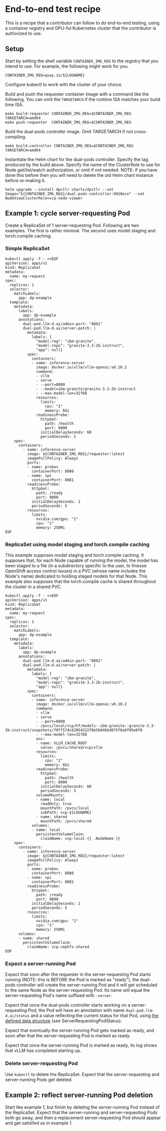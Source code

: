 # End-to-end test recipe

This is a recipe that a contributor can follow to do end-to-end
testing, using a container registry and GPU-ful Kubernetes cluster
that the contributor is authorized to use.

## Setup

Start by setting the shell variable `CONTAINER_IMG_REG` to the
registry that you intend to use. For example, the following might work
for you.

```shell
CONTAINER_IMG_REG=quay.io/${LOGNAME}
```

Configure kubectl to work with the cluster of your choice.

Build and push the requester container image with a command like the
following. You can omit the `TARGETARCH` if the runtime ISA matches
your build time ISA.

```shell
make build-requester CONTAINER_IMG_REG=$CONTAINER_IMG_REG TARGETARCH=amd64
make push-requester  CONTAINER_IMG_REG=$CONTAINER_IMG_REG
```

Build the dual-pods controller image. Omit TARGETARCH if not cross-compiling.

```shell
make build-controller CONTAINER_IMG_REG=$CONTAINER_IMG_REG TARGETARCH=amd64
```

Instantiate the Helm chart for the dual-pods controller. Specify the
tag produced by the build above. Specify the name of the ClusterRole
to use for Node get/list/watch authorization, or omit if not
needed. NOTE: if you have done this before then you will need to
delete the old Helm chart instance before re-making it.

```shell
helm upgrade --install dpctlr charts/dpctlr --set Image="${CONTAINER_IMG_REG}/dual-pods-controller:9010ece" --set NodeViewClusterRole=vcp-node-viewer
```

## Example 1: cycle server-requesting Pod

Create a ReplicaSet of 1 server-requesting Pod. Following are two
examples. The first is rather minimal. The second uses model staging
and torch.compile caching.

### Simple ReplicaSet

```shell
kubectl apply -f - <<EOF
apiVersion: apps/v1
kind: ReplicaSet
metadata:
  name: my-request
spec:
  replicas: 1
  selector:
    matchLabels:
      app: dp-example
  template:
    metadata:
      labels:
        app: dp-example
      annotations:
        dual-pod.llm-d.ai/admin-port: "8081"
        dual-pod.llm-d.ai/server-patch: |
          metadata:
            labels: {
              "model-reg": "ibm-granite",
              "model-repo": "granite-3.3-2b-instruct",
              "app": null}
          spec:
            containers:
            - name: inference-server
              image: docker.io/vllm/vllm-openai:v0.10.2
              command:
              - vllm
              - serve
              - --port=8000
              - --model=ibm-granite/granite-3.3-2b-instruct
              - --max-model-len=32768
              resources:
                limits:
                  cpu: "2"
                  memory: 6Gi
              readinessProbe:
                httpGet:
                  path: /health
                  port: 8000
                initialDelaySeconds: 60
                periodSeconds: 5
    spec:
      containers:
        - name: inference-server
          image: ${CONTAINER_IMG_REG}/requester:latest
          imagePullPolicy: Always
          ports:
          - name: probes
            containerPort: 8080
          - name: spi
            containerPort: 8081
          readinessProbe:
            httpGet:
              path: /ready
              port: 8080
            initialDelaySeconds: 2
            periodSeconds: 5
          resources:
            limits:
              nvidia.com/gpu: "1"
              cpu: "1"
              memory: 250Mi
EOF
```

### ReplicaSet using model staging and torch.compile caching

This example supposes model staging and torch.compile caching. It
supposes that, for each Node capable of running the model, the model
has been staged to a file (in a subdirectory specific to the user, to
finesse OpenShift access control issues) in a PVC (whose name includes
the Node's name) dedicated to holding staged models for that
Node. This example also supposes that the torch.compile cache is
shared throughout the cluster in a shared PVC.

```shell
kubectl apply -f - <<EOF
apiVersion: apps/v1
kind: ReplicaSet
metadata:
  name: my-request
spec:
  replicas: 1
  selector:
    matchLabels:
      app: dp-example
  template:
    metadata:
      labels:
        app: dp-example
      annotations:
        dual-pod.llm-d.ai/admin-port: "8081"
        dual-pod.llm-d.ai/server-patch: |
          metadata:
            labels: {
              "model-reg": "ibm-granite",
              "model-repo": "granite-3.3-2b-instruct",
              "app": null}
          spec:
            containers:
            - name: inference-server
              image: docker.io/vllm/vllm-openai:v0.10.2
              command:
              - vllm
              - serve
              - --port=8000
              - /pvcs/local/vcp/hf/models--ibm-granite--granite-3.3-2b-instruct/snapshots/707f574c62054322f6b5b04b6d075f0a8f05e0f0
              - --max-model-len=32768
              env:
              - name: VLLM_CACHE_ROOT
                value: /pvcs/shared/vcp/vllm
              resources:
                limits:
                  cpu: "2"
                  memory: 6Gi
              readinessProbe:
                httpGet:
                  path: /health
                  port: 8000
                initialDelaySeconds: 60
                periodSeconds: 5
              volumeMounts:
              - name: local
                readOnly: true
                mountPath: /pvcs/local
                subPath: vcp-${LOGNAME}
              - name: shared
                mountPath: /pvcs/shared
            volumes:
            - name: local
              persistentVolumeClaim:
                claimName: vcp-local-{{ .NodeName }}
    spec:
      containers:
        - name: inference-server
          image: ${CONTAINER_IMG_REG}/requester:latest
          imagePullPolicy: Always
          ports:
          - name: probes
            containerPort: 8080
          - name: spi
            containerPort: 8081
          readinessProbe:
            httpGet:
              path: /ready
              port: 8080
            initialDelaySeconds: 2
            periodSeconds: 5
          resources:
            limits:
              nvidia.com/gpu: "1"
              cpu: "1"
              memory: 250Mi
      volumes:
      - name: shared
        persistentVolumeClaim:
          claimName: vcp-cephfs-shared
EOF
```

### Expect a server-running Pod

Expect that soon after the requester in the server-requesting Pod
starts running (NOTE: this is BEFORE the Pod is marked as "ready"),
the dual-pods controller will create the server-running Pod and it
will get scheduled to the same Node as the server-requesting Pod. Its
name will equal the server-requesting Pod's name suffixed with
`-server`.

Expect that once the dual-pods controller starts working on a
server-requesting Pod, the Pod will have an annotation with name
`dual-pod.llm-d.ai/status` and a value reflecting the current status
for that Pod, using [the defined data
structure](../pkg/api/interface.go) (see ServerRequestingPodStatus).

Expect that eventually the server-running Pod gets marked as ready,
and soon after that the server-requesting Pod is marked as ready.

Expect that once the server-running Pod is marked as ready, its log
shows that vLLM has completed starting up.

### Delete server-requesting Pod

Use `kubectl` to delete the ReplicaSet. Expect that the
server-requesting and server-running Pods get deleted.

## Example 2: reflect server-running Pod deletion

Start like example 1, but finish by deleting the server-running Pod
instead of the ReplicaSet. Expect that the server-running and
server-requesting Pods both go away, and then a replacement
server-requesting Pod should appear and get satisfied as in example 1.
